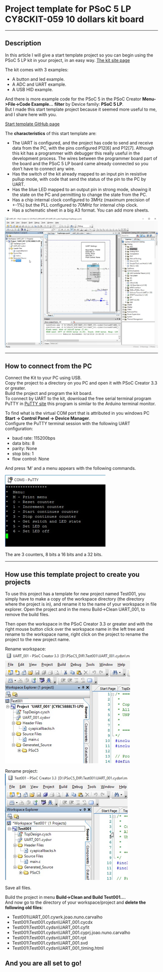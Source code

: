 # Project template for PSoC 5 LP CY8CKIT-059 10 dollars kit board
---
## Description

In this article I will give a start template project so you can begin using the PSoC 5 LP kit in your project, in an easy way.
[The kit site page](http://www.cypress.com/documentation/development-kitsboards/cy8ckit-059-psoc-5lp-prototyping-kit-onboard-programmer-and)

The kit comes with 3 examples:
- A button and led example.
- A ADC and UART example.
- A USB HID example.

And there is more example code for the PSoC 5 in the PSoC Creator **Menu->File->Code Example…** **filter** by Device family: **PSoC 5 LP**.<br>
But I made this start template project because it seemed more useful to me, and I share here with you.

[Start template GitHub page](https://github.com/joaocarvalhoopen/Project_template_for_PSoC_5_LP_CY8CKIT-059_kit)

The **characteristics** of this start template are:
- The UART is configured, and the project has code to send and receive data from the PC, with the pins configured P12[6] and P12[7]. Although this kit has a programmer with debugger this really useful in the development process. The wires between the programmer board part of the board and the PSoC 5 LP board came already connected so you don’t have to connect any wire.
- Has the switch of the kit already mapped to an input pin in resistive pullup mode, with code that send the status of the pin to the PC by UART.
- Has the blue LED mapped to an output pin in strong mode, showing it the state on the PC and permitting to change the state from the PC.
- Has a chip internal clock configured to 3MHz (maximum precision of +-1%) but the PLL configured to 70MHz for internal chip clock.
- Has a schematic sheet in a big A3 format. You can add more sheets.


![Image 1](./images/PSoC_Creator_001.jpg)

---
## How to connect from the PC

Connect the Kit to your PC using USB.<br>
Copy the project to a directory on you PC and open it with PSoC Creator 3.3 or greater.<br>
Build the project and program the kit board.<br>
To connect by UART to the kit, download the free serial terminal program PuTTY in [PuTTY site](http://www.chiark.greenend.org.uk/~sgtatham/putty/download.html)
this program is similar to the Arduino terminal monitor.

To find what is the virtual COM port that is attributed in you windows PC  **Start -> Control Panel -> Device Manager**.<br>
Configure the PuTTY terminal session with the following UART configuration:
- baud rate: 115200bps
- data bits: 8
- parity: None
- stop bits: 1
- flow control: None

And press ‘M’ and a menu appears with the following commands.

![Image 2](./images/PuTTY_menu.jpg)

The are 3 counters, 8 bits a 16 bits and a 32 bits.

---
## How use this template project to create you projects

To use this project has a template for new project named Test001, you simply have to make a copy of the workspace directory (the directory where the project is in), and rename it to the name of your workspace in file explorer.
Open the project and in the menu Build->Clean UART_001, to remove the build files.

Then open the workspace in the PSoC Creator 3.3 or greater and with the right mouse button click over the workspace name in the left tree and rename to the workspace name, right click on the project to rename the project to the new project name.

Rename workspace:
![Image 3](./images/PSoC_Creator_002.jpg)

Rename project:
![Image 4](./images/PSoC_Creator_003.jpg)

Save all files.

Build the project in menu **Build->Clean and Build Test001…**.<br>
And now go to the directory of your workspace/project and **delete the following old files**:
- Test001\UART_001.cywrk.joao.nuno.carvalho
- Test001\Test001.cydsn\UART_001.cycdx
- Test001\Test001.cydsn\UART_001.cyfit
- Test001\Test001.cydsn\UART_001.cyprj.joao.nuno.carvalho
- Test001\Test001.cydsn\UART_001.rpt
- Test001\Test001.cydsn\UART_001.svd
- Test001\Test001.cydsn\UART_001_timing.html

**And you are all set to go!**
---
